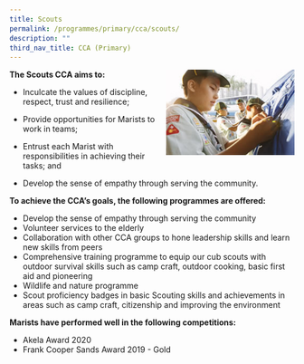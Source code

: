 ```yaml
---
title: Scouts
permalink: /programmes/primary/cca/scouts/
description: ""
third_nav_title: CCA (Primary)
---
```

<img align="right" src="/images/CCA/Primary/Cub%20Scout.jpg" style="width:45%">


**The Scouts CCA aims to:**&nbsp;

*   Inculcate the values of discipline, respect, trust and resilience;
*   Provide opportunities for Marists to work in teams;  
    
*   Entrust each Marist with responsibilities in achieving their tasks; and  
    
*   Develop the sense of empathy through serving the community.  
    

**To achieve the CCA’s goals, the following programmes are offered:**&nbsp;

*   Develop the sense of empathy through serving the community
*   Volunteer services to the elderly
*   Collaboration with other CCA groups to hone leadership skills and learn new skills from peers
*   Comprehensive training programme to equip our cub scouts with outdoor survival skills such as camp craft, outdoor cooking, basic first aid and pioneering
*   Wildlife and nature programme
*   Scout proficiency badges in basic Scouting skills and achievements in areas such as camp craft, citizenship and improving the environment  
      
    

**Marists have performed well in the following competitions:**&nbsp;

*   Akela Award 2020
*   Frank Cooper Sands Award 2019 - Gold